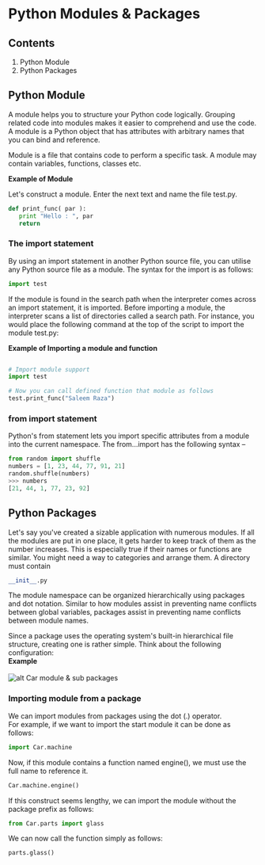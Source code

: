 # Python Modules & Packages 
## Contents
1.	Python Module <br>
2.	Python Packages <br>

## Python Module
A module helps you to structure your Python code logically. Grouping related code into modules makes it easier to comprehend and use the code. A module is a Python object that has attributes with arbitrary names that you can bind and reference.<br>

Module is a file that contains code to perform a specific task. A module may contain variables, functions, classes etc.<br>

**Example of Module** <br>
 
Let's construct a module. Enter the next text and name the file test.py. <br>
```python
def print_func( par ):
   print "Hello : ", par
   return

```
### The import statement <br>
By using an import statement in another Python source file, you can utilise any Python source file as a module. The syntax for the import is as follows:<br>
```python
import test
```
If the module is found in the search path when the interpreter comes across an import statement, it is imported. Before importing a module, the interpreter scans a list of directories called a search path. For instance, you would place the following command at the top of the script to import the module test.py:<br>

**Example of Importing a module and function**<br>
```python

# Import module support
import test

# Now you can call defined function that module as follows
test.print_func("Saleem Raza")

```

### from import statement
Python's from statement lets you import specific attributes from a module into the current namespace. The from...import has the following syntax –<br>
```python
from random import shuffle
numbers = [1, 23, 44, 77, 91, 21]
random.shuffle(numbers)
>>> numbers
[21, 44, 1, 77, 23, 92]
```

## Python Packages
Let's say you've created a sizable application with numerous modules. If all the modules are put in one place, it gets harder to keep track of them as the number increases. This is especially true if their names or functions are similar. You might need a way to categories and arrange them. A directory must contain <br>
```python
__init__.py
```
The module namespace can be organized hierarchically using packages and dot notation. Similar to how modules assist in preventing name conflicts between global variables, packages assist in preventing name conflicts between module names.<br>

Since a package uses the operating system's built-in hierarchical file structure, creating one is rather simple. Think about the following configuration:<br>
**Example**<br><br />
![alt Car module & sub packages](https://www.codingeek.com/wp-content/uploads/2021/03/fv.png)

### Importing module from a package
We can import modules from packages using the dot (.) operator.<br>
For example, if we want to import the start module it can be done as follows:<br>
```python
import Car.machine
```
Now, if this module contains a function named engine(), we must use the full name to reference it.<br>
```python
Car.machine.engine()
```
If this construct seems lengthy, we can import the module without the package prefix as follows:<br>

```python
from Car.parts import glass

```

We can now call the function simply as follows:<br>
```python
parts.glass()

```

